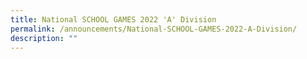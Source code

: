 ```yaml
---
title: National SCHOOL GAMES 2022 'A' Division
permalink: /announcements/National-SCHOOL-GAMES-2022-A-Division/
description: ""
---
```

